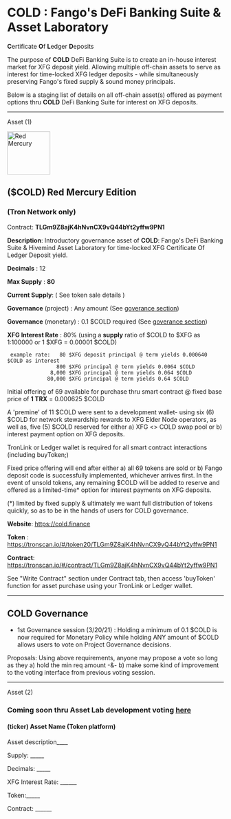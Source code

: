 
# COLD : Fango's DeFi Banking Suite & Asset Laboratory

 **C**ertificate **O**f **L**edger **D**eposits
 
 The purpose of **COLD** DeFi Banking Suite is to create an in-house interest market for XFG deposit yield.
 Allowing multiple off-chain assets to serve as interest for time-locked XFG ledger deposits - while simultaneously preserving Fango's fixed supply & sound money principals.

Below is a staging list of details on all off-chain asset(s) offered as payment options thru **COLD** DeFi Banking Suite for interest on XFG deposits.
 
-----------------------------------------------------------

Asset (1)

<img height="100px" width="100px" title="Red Mercury" src="https://raw.githubusercontent.com/FandomGold/COLD/9dc01d924ff9712a56d489db825ae6e8449fc2ba/B5F889A6-92A8-4A13-BD7B-0514983310EB.jpeg"><img/>

## ($COLD) Red Mercury Edition 
### (Tron Network only)

Contract: **TLGm9Z8ajK4hNvnCX9vQ44bYt2yffw9PN1**

**Description**: Introductory governance asset of **COLD**: Fango's DeFi Banking Suite & Hivemind Asset Laboratory for time-locked XFG Certificate Of Ledger Deposit yield.

**Decimals** : 12

**Max Supply** : **80**

**Current Supply**: ( See token sale details )

**Governance** (project) : Any amount (See [goverance section](#cold-governance))

**Governance** (monetary) : 0.1 $COLD required (See [goverance section](#cold-governance))

**XFG Interest Rate** : 80%   (using a **supply** ratio of $COLD to $XFG as 1:100000 or 1 $XFG = 0.00001 $COLD) 

     example rate:   80 $XFG deposit principal @ term yields 0.000640 $COLD as interest
                    800 $XFG principal @ term yields 0.0064 $COLD
                  8,000 $XFG principal @ term yields 0.064 $COLD
                 80,000 $XFG principal @ term yields 0.64 $COLD
                                 
Initial offering of 69 available for purchase thru smart contract @ fixed base price of **1 TRX** = 0.000625 $COLD 

A 'premine' of 11 $COLD were sent to a development wallet- using six (6) $COLD for network stewardship rewards to XFG Elder Node operators, as well as, five (5) $COLD reserved for either a) XFG <> COLD swap pool or b) interest payment option on XFG deposits.

TronLink or Ledger wallet is required for all smart contract interactions (including buyToken;)

Fixed price offering will end after either a) all 69 tokens are sold or b) Fango deposit code is successfully implemented, whichever arrives first. 
In the event of unsold tokens, any remaining $COLD will be added to reserve and offered as a limited-time* option for interest payments on XFG deposits.  

(*) limited by fixed supply & ultimately we want full distribution of tokens quickly, so as to be in the hands of users for COLD governance.

**Website**: https://cold.finance

**Token** : https://tronscan.io/#/token20/TLGm9Z8ajK4hNvnCX9vQ44bYt2yffw9PN1

**Contract**: https://tronscan.io/#/contract/TLGm9Z8ajK4hNvnCX9vQ44bYt2yffw9PN1

See "Write Contract" section under Contract tab, then access 'buyToken' function for asset purchase using your TronLink or Ledger wallet.

------------------------------
<h2 id="cold-governance">COLD Governance</h2>
    
 -  1st Governance session (3/20/21) : Holding a minimum of 0.1 $COLD is now required for Monetary Policy while holding ANY amount of $COLD allows users to vote on Project Governance decisions.  

Proposals: Using above requirements, anyone may propose a vote so long as they a) hold the min req amount -&- b) make some kind of improvement to the voting interface from previous voting session.  

--------------------------------

Asset (2)

### Coming soon thru Asset Lab development voting [here](https://t.me/COLD_DeFi)


#### (ticker) Asset Name  (Token platform)

   
   Asset description____
      
   Supply: _____
   
   Decimals: _____
  
   XFG Interest Rate: ______
   
   Token:_____
   
   Contract: ______
   
